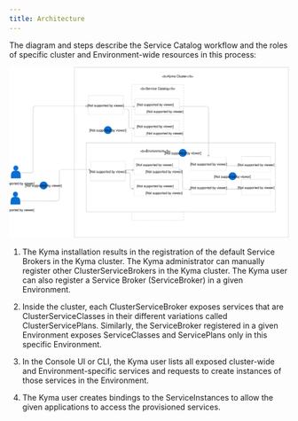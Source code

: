 ```yaml
---
title: Architecture
---
```


The diagram and steps describe the Service Catalog workflow and the roles of specific cluster and Environment-wide resources in this process:

![Service Catalog flow](assets/service-catalog-flow.svg)

1. The Kyma installation results in the registration of the default Service Brokers in the Kyma cluster. The Kyma administrator can manually register other ClusterServiceBrokers in the Kyma cluster. The Kyma user can also register a Service Broker (ServiceBroker) in a given Environment.

2. Inside the cluster, each ClusterServiceBroker exposes services that are ClusterServiceClasses in their different variations called ClusterServicePlans. Similarly, the ServiceBroker registered in a given Environment exposes ServiceClasses and ServicePlans only in this specific Environment.

3. In the Console UI or CLI, the Kyma user lists all exposed cluster-wide and Environment-specific services and requests to create instances of those services in the Environment.

4. The Kyma user creates bindings to the ServiceInstances to allow the given applications to access the provisioned services.
